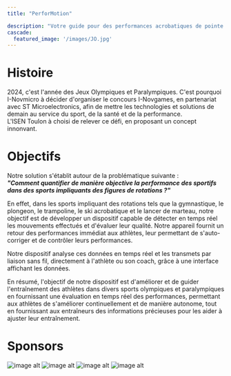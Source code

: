 ```yaml
---
title: "PerforMotion"

description: "Votre guide pour des performances acrobatiques de pointe."
cascade:
  featured_image: '/images/JO.jpg'
---
```


# Histoire

2024, c'est l'année des Jeux Olympiques et Paralympiques. C'est pourquoi I-Novmicro à décider d'organiser le concours I-Novgames, en partenariat avec ST Microelectronics, afin de mettre les technologies et solutions de demain au service du sport, de la santé et de la performance.  
L'ISEN Toulon à choisi de relever ce défi, en proposant un concept innonvant.

# Objectifs

Notre solution s'établit autour de la problématique suivante :  
***"Comment quantifier de manière objective la performance des sportifs dans des sports impliquants des figures de rotations ?"***  

En effet, dans les sports impliquant des rotations tels que la gymnastique, le plongeon, le trampoline, le ski acrobatique et le lancer de marteau, notre objectif est de développer un dispositif capable de détecter en temps réel les mouvements effectués et d'évaluer leur qualité. Notre appareil fournit un retour des performances immédiat aux athlètes, leur permettant de s'auto-corriger et de contrôler leurs performances.  

Notre dispositif analyse ces données en temps réel et les transmets par liaison sans fil, directement à l'athlète ou son coach, grâce à une interface affichant les données.  

En résumé, l'objectif de notre dispositif est d'améliorer et de guider l'entraînement des athlètes dans divers sports olympiques et paralympiques en fournissant une évaluation en temps réel des performances, permettant aux athlètes de s'améliorer continuellement et de manière autonome, tout en fournissant aux entraîneurs des informations précieuses pour les aider à ajuster leur entraînement. 


# Sponsors
![image alt](/images/isen_logo.png) ![image alt](/images/inovmicro_logo.png) ![image alt](/images/st_logo.jpg) ![image alt](/images/paca_logo.jpg)